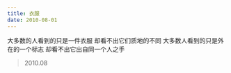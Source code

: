 ```yaml
---
title: 衣服
date: 2010-08-01
---
```


大多数的人看到的只是一件衣服
却看不出它们质地的不同<!--more-->
大多数人看到的只是外在的一个标志
却看不出它出自同一个人之手

> 2010.08